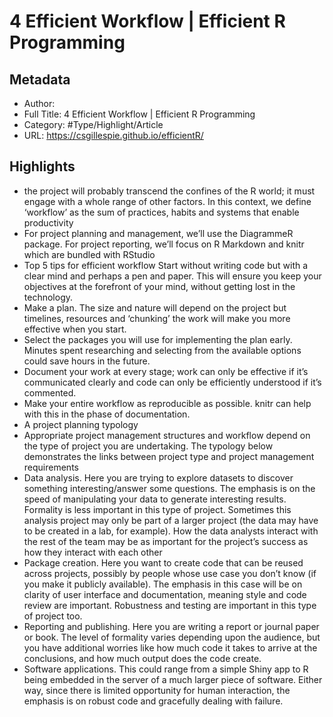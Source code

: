 # 4 Efficient Workflow | Efficient R Programming

## Metadata

* Author: 
* Full Title: 4 Efficient Workflow | Efficient R Programming
* Category: #Type/Highlight/Article
* URL: https://csgillespie.github.io/efficientR/

## Highlights

* the project will probably transcend the confines of the R world; it must engage with a whole range of other factors. In this context, we define ‘workflow’ as the sum of practices, habits and systems that enable productivity
* For project planning and management, we’ll use the DiagrammeR package. For project reporting, we’ll focus on R Markdown and knitr which are bundled with RStudio
* Top 5 tips for efficient workflow
  Start without writing code but with a clear mind and perhaps a pen and paper. This will ensure you keep your objectives at the forefront of your mind, without getting lost in the technology.
* Make a plan. The size and nature will depend on the project but timelines, resources and ‘chunking’ the work will make you more effective when you start.
* Select the packages you will use for implementing the plan early. Minutes spent researching and selecting from the available options could save hours in the future.
* Document your work at every stage; work can only be effective if it’s communicated clearly and code can only be efficiently understood if it’s commented.
* Make your entire workflow as reproducible as possible. knitr can help with this in the phase of documentation.
* A project planning typology
* Appropriate project management structures and workflow depend on the type of project you are undertaking. The typology below demonstrates the links between project type and project management requirements
* Data analysis. Here you are trying to explore datasets to discover something interesting/answer some questions. The emphasis is on the speed of manipulating your data to generate interesting results. Formality is less important in this type of project. Sometimes this analysis project may only be part of a larger project (the data may have to be created in a lab, for example). How the data analysts interact with the rest of the team may be as important for the project’s success as how they interact with each other
* Package creation. Here you want to create code that can be reused across projects, possibly by people whose use case you don’t know (if you make it publicly available). The emphasis in this case will be on clarity of user interface and documentation, meaning style and code review are important. Robustness and testing are important in this type of project too.
* Reporting and publishing. Here you are writing a report or journal paper or book. The level of formality varies depending upon the audience, but you have additional worries like how much code it takes to arrive at the conclusions, and how much output does the code create.
* Software applications. This could range from a simple Shiny app to R being embedded in the server of a much larger piece of software. Either way, since there is limited opportunity for human interaction, the emphasis is on robust code and gracefully dealing with failure.
